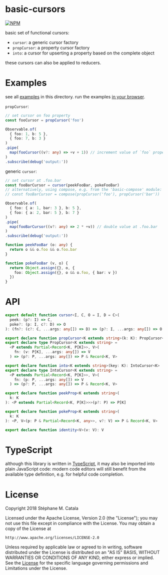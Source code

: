 # basic-cursors
[![NPM](https://nodei.co/npm/basic-cursors.png?compact=true)](https://nodei.co/npm/basic-cursors/)

basic set of functional cursors:
* `cursor`: a generic cursor factory
* `propCursor`: a property cursor factory
* `into`: a cursor for upserting a property based on the complete object

these cursors can also be applied to reducers.

# Examples
see all [examples](./examples) in this directory.
run the examples [in your browser](https://cdn.rawgit.com/ZenyWay/basic-cursors/v2.2.0/examples/index.html).

`propCursor`:
```ts
// set cursor on foo property
const fooCursor = propCursor('foo')

Observable.of(
  { foo: 1, b: 5 },
  { foo: 7, b: 3 }
)
.pipe(
  map(fooCursor((v?: any) => +v + 1)) // increment value of `foo` property
)
.subscribe(debug('output:'))
```

generic `cursor`:
```ts
// set cursor at .foo.bar
const fooBarCursor = cursor(peekFooBar, pokeFooBar)
// alternatively, using compose, e.g. from the 'basic-compose' module:
// const fooBarCursor = compose(propCursor('foo'), propCursor('bar'))

Observable.of(
  { foo: { a: 1, bar: 3 }, b: 5 },
  { foo: { a: 2, bar: 5 }, b: 7 }
)
.pipe(
  map(fooBarCursor((v?: any) => 2 * +v)) // double value at .foo.bar
)
.subscribe(debug('output:'))

function peekFooBar (o: any) {
  return o && o.foo && o.foo.bar
}

function pokeFooBar (v, o) {
  return Object.assign({}, o, {
    foo: Object.assign({}, o && o.foo, { bar: v })
  })
}
```

# API
```ts
export default function cursor<I, C, O = I, D = C>(
  peek: (p?: I) => C,
  poke?: (p: I, c?: D) => O
): (fn?: (c?: C, ...args: any[]) => D) => (p?: I, ...args: any[]) => O

export declare function propCursor<K extends string>(k: K): PropCursor<K>
export declare type PropCursor<K extends string> =
  <P extends Partial<Record<K, P[K]>>, V>(
    fn: (v: P[K], ...args: any[]) => V
  ) => (p?: P, ...args: any[]) => P & Record<K, V>

export declare function into<K extends string>(key: K): IntoCursor<K>
export declare type IntoCursor<K extends string> =
  <P extends Partial<Record<K, P[K]>>, V>(
    fn: (p: P, ...args: any[]) => V
  ) => (p?: P, ...args: any[]) => P & Record<K, V>

export declare function peekProp<K extends string>(
  k: K
): <P extends Partial<Record<K, P[K]>>>(p?: P) => P[K]

export declare function pokeProp<K extends string>(
  k: K
): <P, V>(p: P & Partial<Record<K, any>>, v?: V) => P & Record<K, V>

export declare function identity<V>(v: V): V
```

# TypeScript
although this library is written in [TypeScript](https://www.typescriptlang.org),
it may also be imported into plain JavaScript code:
modern code editors will still benefit from the available type definition,
e.g. for helpful code completion.

# License
Copyright 2018 Stéphane M. Catala

Licensed under the Apache License, Version 2.0 (the "License");
you may not use this file except in compliance with the License.
You may obtain a copy of the License at

    http://www.apache.org/licenses/LICENSE-2.0

Unless required by applicable law or agreed to in writing, software
distributed under the License is distributed on an "AS IS" BASIS,
WITHOUT WARRANTIES OR CONDITIONS OF ANY KIND, either express or implied.
See the [License](./LICENSE) for the specific language governing permissions and
Limitations under the License.
